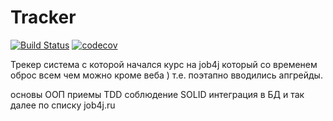 # Tracker

[![Build Status](https://travis-ci.org/Sekator778/Tracker.svg?branch=master)](https://travis-ci.org/Sekator778/Tracker)
[![codecov](https://codecov.io/gh/Sekator778/Tracker1/branch/master/graph/badge.svg)](https://codecov.io/gh/Sekator778/Tracker1)

Трекер система с которой начался курс на job4j 
который со временем оброс всем чем можно кроме веба )
т.е. поэтапно вводились апгрейды.

основы ООП приемы TDD соблюдение SOLID интеграция в БД и так далее по списку job4j.ru
